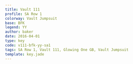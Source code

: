 ```yaml
---
title: Vault 111
profile: SA Row 1
colorway: Vault Jumpsuit
base: BFK
legend: YY
author: baker
date: 2016-04-01
type: key
code: v111-bfk-yy-sa1
tags: SA Row 1, Vault 111, Glowing One GB, Vault Jumpsuit
template: key.jade
---
```


<span class="more"> 

